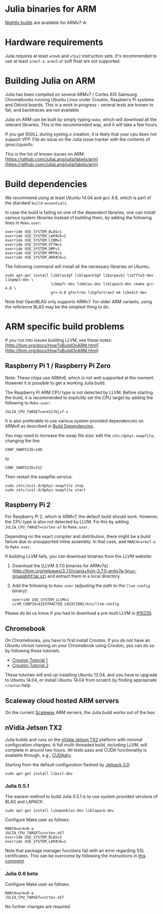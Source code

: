 # Julia binaries for ARM

[Nightly builds](https://status.julialang.org/download/linux-arm) are
available for ARMv7-A.

# Hardware requirements

Julia requires at least `armv6` and `vfpv2` instruction sets. It's recommended
to use at least `armv7-a`. `armv5` or soft float are not supported.

# Building Julia on ARM

Julia has been compiled on several ARMv7 / Cortex A15 Samsung
Chromebooks running Ubuntu Linux under Crouton, Raspberry Pi systems
and Odroid boards. This is a work in progress - several tests are
known to fail, and backtraces are not available.

Julia on ARM can be built by simply typing `make`, which will download all
the relevant libraries. This is the *recommended* way, and it will take a
few hours.

If you get SIGILL during sysimg.o creation, it is likely that your cpu
does not support VFP.  File an issue on the Julia issue tracker with
the contents of /proc/cpuinfo.

This is the list of known issues on ARM:
 [https://github.com/JuliaLang/julia/labels/arm](https://github.com/JuliaLang/julia/labels/arm)

# Build dependencies

We recommend using at least Ubuntu 14.04 and gcc 4.8, which is part of the
standard `build-essentials`.

In case the build is failing on one of the dependent libraries, one
can install various system libraries instead of building them, by
adding the following lines in `Make.user`:

````
override USE_SYSTEM_BLAS=1
override USE_SYSTEM_LAPACK=1
override USE_SYSTEM_LIBM=1
override USE_SYSTEM_FFTW=1
override USE_SYSTEM_GMP=1
override USE_SYSTEM_MPFR=1
override USE_SYSTEM_ARPACK=1
````

The following command will install all the necessary libraries on Ubuntu.

````
sudo apt-get install libblas3gf liblapack3gf libarpack2 libfftw3-dev libgmp3-dev \
                     libmpfr-dev libblas-dev liblapack-dev cmake gcc-4.8 \
                     g++-4.8 gfortran libgfortran3 m4 libedit-dev
````

Note that OpenBLAS only supports ARMv7. For older ARM variants, using the reference BLAS
may be the simplest thing to do.

# ARM specific build problems

If you run into issues building LLVM, see these notes:
[http://llvm.org/docs/HowToBuildOnARM.html](http://llvm.org/docs/HowToBuildOnARM.html)

## Raspberry Pi 1 / Raspberry Pi Zero

Note: These chips use ARMv6, which is not well supported at the moment. However it is
possible to get a working Julia build.

The Raspberry Pi ARM CPU type is not detected by LLVM.  Before starting the
build, it is recommended to explicitly set the CPU target by adding the
following to `Make.user`:

````
JULIA_CPU_TARGET=arm1176jzf-s
````

It is also preferable to use various system provided dependencies on
ARMv6 as described in [Build Dependencies](#build-dependencies).

You may need to increase the swap file size: edit the `/etc/dphys-swapfile`, changing the line

    CONF_SWAPSIZE=100

to

    CONF_SWAPSIZE=512

Then restart the swapfile service:

    sudo /etc/init.d/dphys-swapfile stop
    sudo /etc/init.d/dphys-swapfile start

## Raspberry Pi 2

For Raspberry Pi 2, which is ARMv7, the default build should work. However, the
CPU type is also not detected by LLVM. Fix this by adding
`JULIA_CPU_TARGET=cortex-a7` to `Make.user`.

Depending on the exact compiler and distribution, there might be a build failure
due to unsupported inline assembly. In that case, add `MARCH=armv7-a` to
`Make.user`.

If building LLVM fails, you can download binaries from the LLVM website:

1.  Download the [LLVM 3.7.0 binaries for ARMv7a] (http://llvm.org/releases/3.7.0/clang+llvm-3.7.0-armv7a-linux-gnueabihf.tar.xz) and extract them in a local directory.
2. Add the following to `Make.user` (adjusting the path to the `llvm-config` binary):

    ```
    override USE_SYSTEM_LLVM=1
    LLVM_CONFIG=${EXTRACTED_LOCATION}/bin/llvm-config
    ```

Please do let us know if you had to download a pre-built LLVM in [#10235](https://github.com/JuliaLang/julia/issues/10235).

## Chromebook

On Chromebooks, you have to first install Crouton.  If you do not have
an Ubuntu chroot running on your Chromebook using Crouton, you can do
so by following these tutorials.

- [Crouton Tutorial 1](http://www.howtogeek.com/162120/how-to-install-ubuntu-linux-on-your-chromebook-with-crouton/)
- [Crouton Tutorial 2](http://lifehacker.com/how-to-install-linux-on-a-chromebook-and-unlock-its-ful-509039343)

These tutorials will end up installing Ubuntu 12.04, and you have to
upgrade to Ubuntu 14.04, or install Ubuntu 14.04 from scratch by
finding appropriate `crouton` help.

## Scaleway cloud hosted ARM servers

On the current [Scaleway](http://scaleway.com) ARM servers, the Julia
build works out of the box.

## nVidia Jetson TX2

Julia builds and runs on the [nVidia Jetson TX2](http://www.nvidia.com/object/embedded-systems-dev-kits-modules.html) platform with minimal configuration changes. A full multi-threaded build, including LLVM, will complete in around two hours. All tests pass and CUDA functionality is available through, e.g., [CUDAdrv](https://github.com/JuliaGPU/CUDAdrv.jl). 

Starting from the default configuration flashed by [Jetpack 3.0](https://developer.nvidia.com/embedded/jetpack):

```
sudo apt-get install libssl-dev
```

### Julia 0.5.1

The easiest method to build Julia 0.5.1 is to use system provided versions of BLAS and LAPACK:

```
sudo apt-get install libopenblas-dev liblapack-dev
```

Configure Make.user as follows:

```
MARCH=armv8-a
JULIA_CPU_TARGET=cortex-a57
override USE_SYSTEM_BLAS=1
override USE_SYSTEM_LAPACK=1
```

Note that package manager functions fail with an error regarding SSL certificates. This can be overcome by following the instructions in [this comment](https://github.com/JuliaLang/julia/issues/13399#issuecomment-182018321).

### Julia 0.6 beta

Configure Make.user as follows:

```
MARCH=armv8-a
JULIA_CPU_TARGET=cortex-a57
```

No further changes are required.
